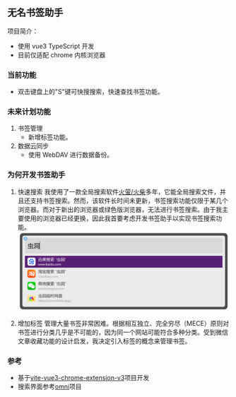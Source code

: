 ## 无名书签助手  
项目简介：
- 使用 vue3 TypeScript 开发
- 目前仅适配 chrome 内核浏览器

### 当前功能

- 双击键盘上的"S"键可快搜搜索，快速查找书签功能。

### 未来计划功能

1. 书签管理
   - 新增标签功能。
2. 数据云同步
   - 使用 WebDAV 进行数据备份。

### 为何开发书签助手

1. 快速搜索
   我使用了一款全局搜索软件[火萤/火柴](https://www.huochaipro.com/)多年，它能全局搜索文件，并且还支持书签搜索。然而，该软件长时间未更新，书签搜索功能仅限于某几个浏览器。而对于新出的浏览器或绿色版浏览器，无法进行书签搜索。由于我主要使用的浏览器已经更换，因此我首要考虑开发书签助手以实现书签搜索功能。
   ![火萤搜索框](./img/huoying.jpg)

2. 增加标签
   管理大量书签非常困难。根据相互独立、完全穷尽（MECE）原则对书签进行分类几乎是不可能的，因为同一个网站可能符合多种分类。受到微信文章收藏功能的设计启发，我决定引入标签的概念来管理书签。

### 参考

- 基于[vite-vue3-chrome-extension-v3](https://github.com/mubaidr/vite-vue3-chrome-extension-v3)项目开发
- 搜索界面参考[omni](https://github.com/alyssaxuu/omni)项目
